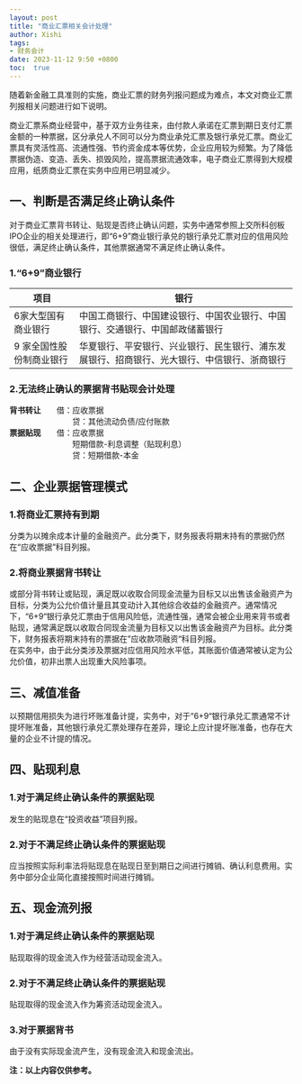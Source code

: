 ```yaml
---
layout: post
title: "商业汇票相关会计处理"
author: Xishi
tags:
- 财务会计
date: 2023-11-12 9:50 +0800
toc:  true
---
```

随着新金融工具准则的实施，商业汇票的财务列报问题成为难点，本文对商业汇票列报相关问题进行如下说明。

商业汇票系商业经营中，基于双方业务往来，由付款人承诺在汇票到期日支付汇票金额的一种票据，区分承兑人不同可以分为商业承兑汇票及银行承兑汇票。商业汇票具有灵活性高、流通性强、节约资金成本等优势，企业应用较为频繁。为了降低票据伪造、变造、丢失、损毁风险，提高票据流通效率，电子商业汇票得到大规模应用，纸质商业汇票在实务中应用已明显减少。

## 一、判断是否满足终止确认条件

对于商业汇票背书转让、贴现是否终止确认问题，实务中通常参照上交所科创板IPO企业的相关处理进行，即“6+9”商业银行承兑的银行承兑汇票对应的信用风险很低，满足终止确认条件，其他票据通常不满足终止确认条件。

### 1.“6+9”商业银行

| 项目                     | 银行                                                         |
| ------------------------ | ------------------------------------------------------------ |
| 6家大型国有商业银行      | 中国工商银行、中国建设银行、中国农业银行、中国银行、交通银行、中国邮政储蓄银行 |
| 9 家全国性股份制商业银行 | 华夏银行、平安银行、兴业银行、民生银行、浦东发展银行、招商银行、光大银行、中信银行、浙商银行 |

### 2.无法终止确认的票据背书贴现会计处理

**背书转让**　　借：应收票据              
　　　　　　　　贷：其他流动负债/应付账款        
**票据贴现**　　借：应收票据
           <br/>　　　　　　　　短期借款-利息调整（贴现利息）<br/>　　　　　　　　贷：短期借款-本金

## 二、企业票据管理模式

### 1.将商业汇票持有到期

分类为以摊余成本计量的金融资产。此分类下，财务报表将期末持有的票据仍然在“应收票据”科目列报。

### 2.将商业票据背书转让

或部分背书转让或贴现，满足既以收取合同现金流量为目标又以出售该金融资产为目标，分类为公允价值计量且其变动计入其他综合收益的金融资产。通常情况下，“6+9“银行承兑汇票由于信用风险低，流通性强，通常会被企业用来背书或者贴现，通常满足既以收取合同现金流量为目标又以出售该金融资产为目标。此分类下，财务报表将期末持有的票据在”应收款项融资“科目列报。<br/>
在实务中，由于此分类涉及票据对应信用风险水平低，其账面价值通常被认定为公允价值，初非出票人出现重大风险事项。

## 三、减值准备

以预期信用损失为进行坏账准备计提，实务中，对于“6+9“银行承兑汇票通常不计提坏账准备，其他银行承兑汇票处理存在差异，理论上应计提坏账准备，也存在大量的企业不计提的情况。

## 四、贴现利息

### 1.对于满足终止确认条件的票据贴现

发生的贴现息在“投资收益”项目列报。

### 2.对于不满足终止确认条件的票据贴现

应当按照实际利率法将贴现息在贴现日至到期日之间进行摊销、确认利息费用。实务中部分企业简化直接按照时间进行摊销。

## 五、现金流列报

### 1.对于满足终止确认条件的票据贴现

贴现取得的现金流入作为经营活动现金流入。

### 2.对于不满足终止确认条件的票据贴现

贴现取得的现金流入作为筹资活动现金流入。

### 3.对于票据背书

由于没有实际现金流产生，没有现金流入和现金流出。

**注：以上内容仅供参考。**
